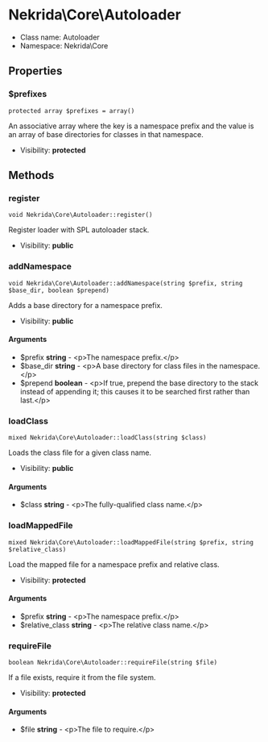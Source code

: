 Nekrida\Core\Autoloader
===============






* Class name: Autoloader
* Namespace: Nekrida\Core





Properties
----------


### $prefixes

    protected array $prefixes = array()

An associative array where the key is a namespace prefix and the value
is an array of base directories for classes in that namespace.



* Visibility: **protected**


Methods
-------


### register

    void Nekrida\Core\Autoloader::register()

Register loader with SPL autoloader stack.



* Visibility: **public**




### addNamespace

    void Nekrida\Core\Autoloader::addNamespace(string $prefix, string $base_dir, boolean $prepend)

Adds a base directory for a namespace prefix.



* Visibility: **public**


#### Arguments
* $prefix **string** - &lt;p&gt;The namespace prefix.&lt;/p&gt;
* $base_dir **string** - &lt;p&gt;A base directory for class files in the
namespace.&lt;/p&gt;
* $prepend **boolean** - &lt;p&gt;If true, prepend the base directory to the stack
instead of appending it; this causes it to be searched first rather
than last.&lt;/p&gt;



### loadClass

    mixed Nekrida\Core\Autoloader::loadClass(string $class)

Loads the class file for a given class name.



* Visibility: **public**


#### Arguments
* $class **string** - &lt;p&gt;The fully-qualified class name.&lt;/p&gt;



### loadMappedFile

    mixed Nekrida\Core\Autoloader::loadMappedFile(string $prefix, string $relative_class)

Load the mapped file for a namespace prefix and relative class.



* Visibility: **protected**


#### Arguments
* $prefix **string** - &lt;p&gt;The namespace prefix.&lt;/p&gt;
* $relative_class **string** - &lt;p&gt;The relative class name.&lt;/p&gt;



### requireFile

    boolean Nekrida\Core\Autoloader::requireFile(string $file)

If a file exists, require it from the file system.



* Visibility: **protected**


#### Arguments
* $file **string** - &lt;p&gt;The file to require.&lt;/p&gt;


